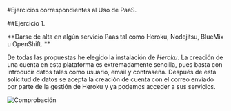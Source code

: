 #Ejercicios correspondientes al Uso de PaaS.

##Ejercicio 1.

**Darse de alta en algún servicio Paas tal como Heroku, Nodejitsu, BlueMix u OpenShift. **

De todas las propuestas he elegido la instalación de *Heroku*. La creación de una cuenta en esta plataforma es extremadamente sencilla, pues basta con introducir datos tales como usuario, email y contraseña. Después de esta solicitud de datos se acepta la creación de cuenta con el correo enviado por parte de la gestión de Heroku y ya podemos acceder a sus servicios.


![Comprobación](http://i345.photobucket.com/albums/p391/maribhez/Comprobacion_zpsgdqll9zk.png)